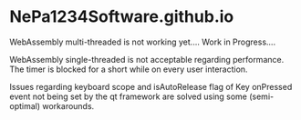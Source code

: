 # NePa1234Software.github.io

WebAssembly multi-threaded is not working yet.... Work in Progress....

WebAssembly single-threaded is not acceptable regarding performance. The timer is blocked for a short while on every user interaction. 

Issues regarding keyboard scope and isAutoRelease flag of Key onPressed event not being set by the qt framework are solved using some (semi-optimal) workarounds.

